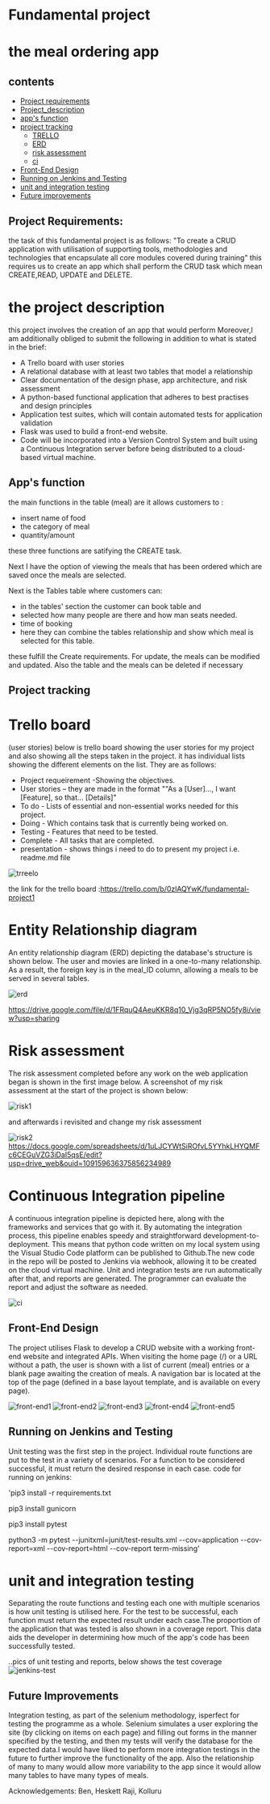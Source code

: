 # Fundamental project
# the meal ordering app

## contents
* [Project requirements](#project-requirements)
 * [Project_description](#the-project-description)
* [app's function](#App's-function)
* [project tracking](#Project-tracking)
  * [TRELLO](#Trello-board)
  * [ ERD](#Entity-Relationship-diagram)
  * [risk assessment](#Risk-assessment)
  * [ci](#Continuous-Integration-pipeline)
 * [ Front-End Design](#Front-End-Design)
 * [Running on Jenkins and Testing ](#Running-on-Jenkins-and-Testing)
  * [unit and integration testing](#unit-and-integration-testing)
* [Future improvements](#Future-Improvements)



## Project Requirements:
the task of this fundamental project is as follows:
"To create a CRUD application with utilisation of supporting tools,
methodologies and technologies that encapsulate all core modules
covered during training"
this requires us to create an app which shall perform the CRUD task which mean CREATE,READ, UPDATE and DELETE.
# the project description
this project involves the creation of an app that would perform 
Moreover,I am additionally obliged to submit the following in addition to what is stated in the brief:

* A Trello board with user stories 
* A relational database with at least two tables that model a relationship 
* Clear documentation of the design phase, app architecture, and risk assessment 
* A python-based functional application that adheres to best practises and design principles 
* Application test suites, which will contain automated tests for application validation 
* Flask was used to build a front-end website. 
* Code will be incorporated into a Version Control System and built using a Continuous Integration server before being distributed to a cloud-based virtual machine.


## App's function

the main functions  in the table (meal) are it allows customers to :

* insert name of food
* the category of meal 
* quantity/amount

these three functions are satifying the CREATE task.

Next I have the option of viewing the meals that has been ordered which are saved once the meals are selected.

Next is the Tables table where customers can:

* in the tables' section the customer can book table and 
* selected how many people are there and how man seats needed.
* time of booking
* here they can combine the tables relationship and show which meal is selected for this table.

these fulfill the Create requirements. For update, the meals can be modified and updated. Also the table and the meals can be deleted if necessary

## Project tracking 
# Trello board 
(user stories)
below is trello board showing the user stories for my project and also showing all the steps taken in the project. it has individual lists showing the different elements on the list. They are as follows:
* Project requeirement -Showing the objectives.
* User stories – they are made in the format ""As a [User]..., I want [Feature], so that... [Details]"
* To do - Lists of essential and non-essential works needed for this project.
* Doing  - Which contains task that is currently being worked on.
* Testing - Features that need to be tested.
* Complete - All tasks that are completed.
* presentation - shows things i need to do to present my project i.e. readme.md file


 
 ![trreelo](https://github.com/kaziimtiaz29/project_1/blob/master/pics/trello.png)
 
 the link for the trello board :https://trello.com/b/0zlAQYwK/fundamental-project1
# Entity Relationship diagram
An entity relationship diagram (ERD) depicting the database's structure is shown below. The user and movies are linked in a one-to-many relationship. As a result, the foreign key is in the meal_ID column, allowing a meals to be served in several tables.

![erd](https://github.com/kaziimtiaz29/project_1/blob/master/pics/erd.png)

https://drive.google.com/file/d/1FRquQ4AeuKKR8q10_Vjg3qRP5NO5fy8i/view?usp=sharing
# Risk assessment
The risk assessment completed before any work on the web application began is shown in the first image below.
A screenshot of my risk assessment at the start of the project is shown below:

![risk1](https://github.com/kaziimtiaz29/project_1/blob/master/pics/risk_asses_1.png)

and afterwards i revisited and change my risk assessment

![risk2](https://github.com/kaziimtiaz29/project_1/blob/master/pics/risk_asses_2.png)
https://docs.google.com/spreadsheets/d/1uLJCYWtSiROfvL5YYhkLHYQMFc6CEGuVZG3iDaI5qsE/edit?usp=drive_web&ouid=109159636375856234989
# Continuous Integration pipeline
A continuous integration pipeline is depicted here, along with the frameworks and services that go with it. By automating the integration process, this pipeline enables speedy and straightforward development-to-deployment. This means that python code written on my local system using the Visual Studio Code platform can be published to Github.The new code in the repo will be posted to Jenkins via webhook, allowing it to be created on the cloud virtual machine. Unit and integration tests are run automatically after that, and reports are generated. The programmer can evaluate the report and adjust the software as needed.

![ci](https://github.com/kaziimtiaz29/project_1/blob/master/pics/ci_pipeline.png)

## Front-End Design
The project utilises Flask to develop a CRUD website with a working front-end website and integrated APIs.
When visiting the home page (/) or a URL without a path, the user is shown with a list of current (meal) entries or a blank page awaiting the creation of meals.
A navigation bar is located at the top of the page (defined in a base layout template, and is available on every page).


![front-end1](https://github.com/kaziimtiaz29/project_1/blob/master/pics/front_end1.png)
![front-end2](https://github.com/kaziimtiaz29/project_1/blob/master/pics/front_end_2.png)
![front-end3](https://github.com/kaziimtiaz29/project_1/blob/master/pics/front_end_3.png)
![front-end4](https://github.com/kaziimtiaz29/project_1/blob/master/pics/front_end_4.png)
![front-end5](https://github.com/kaziimtiaz29/project_1/blob/master/pics/front_end_5.png)



## Running on Jenkins and Testing 

Unit testing was the first step in the project. Individual route functions are put to the test in a variety of scenarios. For a function to be considered successful, it must return the desired response in each case.
code for running on jenkins:

'pip3 install -r requirements.txt

pip3 install gunicorn

pip3 install pytest

python3 -m pytest --junitxml=junit/test-results.xml --cov=application --cov-report=xml --cov-report=html --cov-report term-missing'


# unit and integration testing
Separating the route functions and testing each one with multiple scenarios is how unit testing is utilised here. For the test to be successful, each function must return the expected result under each case.The proportion of the application that was tested is also shown in a coverage report. This data aids the developer in determining how much of the app's code has been successfully tested.

..pics of unit testing and reports,
below shows the test coverage
![jenkins-test](https://github.com/kaziimtiaz29/project_1/blob/master/pics/jenkins_test.png)
 



## Future Improvements
Integration testing, as part of the selenium methodology, isperfect for testing the programme as a whole. Selenium  simulates a user exploring the site (by clicking on items on each page) and filling out forms in the manner specified by the testing, and then my tests will verify the database for the expected data.I would have liked to perform more integration testings in the future to further improve the functionality of the app.
Also the relationship of many to many would allow more variability to the app since it would allow many tables to have many types of meals.


Acknowledgements:
Ben, Heskett
Raji, Kolluru
